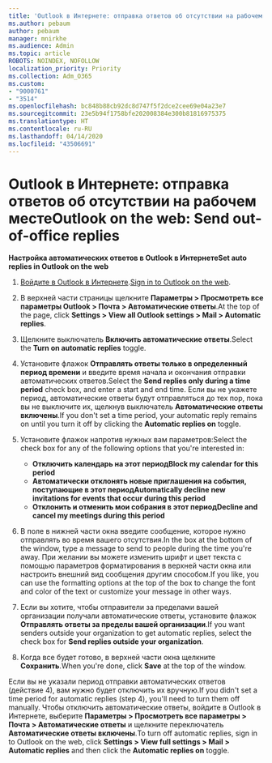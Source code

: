```yaml
---
title: 'Outlook в Интернете: отправка ответов об отсутствии на рабочем месте'
ms.author: pebaum
author: pebaum
manager: mnirkhe
ms.audience: Admin
ms.topic: article
ROBOTS: NOINDEX, NOFOLLOW
localization_priority: Priority
ms.collection: Adm_O365
ms.custom:
- "9000761"
- "3514"
ms.openlocfilehash: bc848b88cb92dc8d747f5f2dce2cee69e04a23e7
ms.sourcegitcommit: 23e5b94f1758bfe202008384e300b81816975375
ms.translationtype: HT
ms.contentlocale: ru-RU
ms.lasthandoff: 04/14/2020
ms.locfileid: "43506691"
---
```

# <a name="outlook-on-the-web-send-out-of-office-replies"></a><span data-ttu-id="a9000-102">Outlook в Интернете: отправка ответов об отсутствии на рабочем месте</span><span class="sxs-lookup"><span data-stu-id="a9000-102">Outlook on the web: Send out-of-office replies</span></span>

<span data-ttu-id="a9000-103">**Настройка автоматических ответов в Outlook в Интернете**</span><span class="sxs-lookup"><span data-stu-id="a9000-103">**Set auto replies in Outlook on the web**</span></span>

1. <span data-ttu-id="a9000-104">[Войдите в Outlook в Интернете](https://support.office.com/ru-RU/article/how-to-sign-in-to-outlook-on-the-web-763fab4d-0138-4814-b450-37fc286bcb79).</span><span class="sxs-lookup"><span data-stu-id="a9000-104">[Sign in to Outlook on the web](https://support.office.com/ru-RU/article/how-to-sign-in-to-outlook-on-the-web-763fab4d-0138-4814-b450-37fc286bcb79).</span></span>

2. <span data-ttu-id="a9000-105">В верхней части страницы щелкните **Параметры > Просмотреть все параметры Outlook > Почта > Автоматические ответы**.</span><span class="sxs-lookup"><span data-stu-id="a9000-105">At the top of the page, click **Settings > View all Outlook settings > Mail > Automatic replies**.</span></span>

3. <span data-ttu-id="a9000-106">Щелкните выключатель **Включить автоматические ответы**.</span><span class="sxs-lookup"><span data-stu-id="a9000-106">Select the **Turn on automatic replies** toggle.</span></span>

4. <span data-ttu-id="a9000-107">Установите флажок **Отправлять ответы только в определенный период времени** и введите время начала и окончания отправки автоматических ответов.</span><span class="sxs-lookup"><span data-stu-id="a9000-107">Select the **Send replies only during a time period** check box, and enter a start and end time.</span></span> <span data-ttu-id="a9000-108">Если вы не укажете период, автоматические ответы будут отправляться до тех пор, пока вы не выключите их, щелкнув выключатель **Автоматические ответы включены**.</span><span class="sxs-lookup"><span data-stu-id="a9000-108">If you don't set a time period, your automatic reply remains on until you turn it off by clicking the **Automatic replies on** toggle.</span></span>

5. <span data-ttu-id="a9000-109">Установите флажок напротив нужных вам параметров:</span><span class="sxs-lookup"><span data-stu-id="a9000-109">Select the check box for any of the following options that you're interested in:</span></span>
    - <span data-ttu-id="a9000-110">**Отключить календарь на этот период**</span><span class="sxs-lookup"><span data-stu-id="a9000-110">**Block my calendar for this period**</span></span>
    - <span data-ttu-id="a9000-111">**Автоматически отклонять новые приглашения на события, поступающие в этот период**</span><span class="sxs-lookup"><span data-stu-id="a9000-111">**Automatically decline new invitations for events that occur during this period**</span></span>
    - <span data-ttu-id="a9000-112">**Отклонить и отменить мои собрания в этот период**</span><span class="sxs-lookup"><span data-stu-id="a9000-112">**Decline and cancel my meetings during this period**</span></span>

6. <span data-ttu-id="a9000-113">В поле в нижней части окна введите сообщение, которое нужно отправлять во время вашего отсутствия.</span><span class="sxs-lookup"><span data-stu-id="a9000-113">In the box at the bottom of the window, type a message to send to people during the time you're away.</span></span> <span data-ttu-id="a9000-114">При желании вы можете изменить шрифт и цвет текста с помощью параметров форматирования в верхней части окна или настроить внешний вид сообщения другим способом.</span><span class="sxs-lookup"><span data-stu-id="a9000-114">If you like, you can use the formatting options at the top of the box to change the font and color of the text or customize your message in other ways.</span></span>

7. <span data-ttu-id="a9000-115">Если вы хотите, чтобы отправители за пределами вашей организации получали автоматические ответы, установите флажок **Отправлять ответы за пределы вашей организации**.</span><span class="sxs-lookup"><span data-stu-id="a9000-115">If you want senders outside your organization to get automatic replies, select the check box for **Send replies outside your organization**.</span></span>

8. <span data-ttu-id="a9000-116">Когда все будет готово, в верхней части окна щелкните **Сохранить**.</span><span class="sxs-lookup"><span data-stu-id="a9000-116">When you're done, click **Save** at the top of the window.</span></span>

<span data-ttu-id="a9000-117">Если вы не указали период отправки автоматических ответов (действие 4), вам нужно будет отключить их вручную.</span><span class="sxs-lookup"><span data-stu-id="a9000-117">If you didn't set a time period for automatic replies (step 4), you'll need to turn them off manually.</span></span> <span data-ttu-id="a9000-118">Чтобы отключить автоматические ответы, войдите в Outlook в Интернете, выберите **Параметры > Просмотреть все параметры > Почта > Автоматические ответы** и щелкните переключатель **Автоматические ответы включены**.</span><span class="sxs-lookup"><span data-stu-id="a9000-118">To turn off automatic replies, sign in to Outlook on the web, click **Settings > View full settings > Mail > Automatic replies** and then click the **Automatic replies on** toggle.</span></span>
